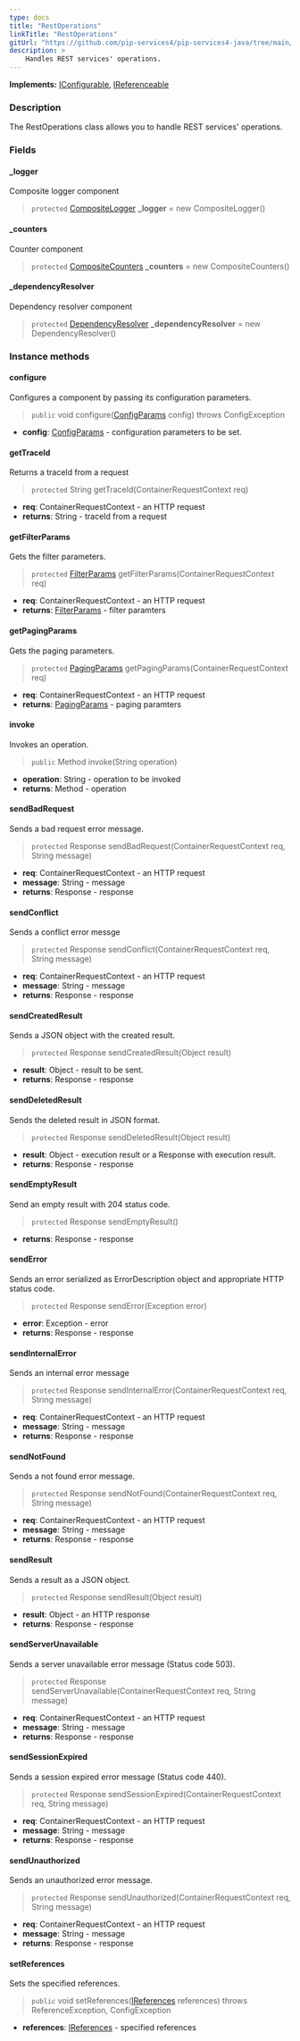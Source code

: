 ```yaml
---
type: docs
title: "RestOperations"
linkTitle: "RestOperations"
gitUrl: "https://github.com/pip-services4/pip-services4-java/tree/main/pip-services4-http-java"
description: >
    Handles REST services' operations.
---
```


**Implements:** [IConfigurable](../../../components/config/iconfigurable), [IReferenceable](../../../components/refer/ireferenceable)

### Description

The RestOperations class allows you to handle REST services' operations.

### Fields

<span class="hide-title-link">

#### _logger
Composite logger component
> `protected` [CompositeLogger](../../../observability/log/composite_logger) **_logger** = new CompositeLogger()

#### _counters
Counter component
> `protected` [CompositeCounters](../../../observability/count/composite_counters) **_counters** = new CompositeCounters()

#### _dependencyResolver
Dependency resolver component
> `protected` [DependencyResolver](../../../components/refer/dependency_resolver) **_dependencyResolver** = new DependencyResolver()

</span>


### Instance methods

#### configure
Configures a component by passing its configuration parameters.

> `public` void configure([ConfigParams](../../../components/config/config_params) config) throws ConfigException

- **config**: [ConfigParams](../../../components/config/config_params) - configuration parameters to be set.


#### getTraceId
Returns a traceId from a request

> `protected` String getTraceId(ContainerRequestContext req)

- **req**: ContainerRequestContext - an HTTP request
- **returns**: String - traceId from a request


#### getFilterParams
Gets the filter parameters.

>  `protected` [FilterParams](../../../data/query/filter_params) getFilterParams(ContainerRequestContext req)

- **req**: ContainerRequestContext - an HTTP request
- **returns**: [FilterParams](../../../data/query/filter_params) - filter paramters

#### getPagingParams
Gets the paging parameters.

>  `protected` [PagingParams](../../../data/query/paging_params) getPagingParams(ContainerRequestContext req)

- **req**: ContainerRequestContext - an HTTP request
- **returns**: [PagingParams](../../../data/query/paging_params) - paging paramters


#### invoke
Invokes an operation.

> `public` Method invoke(String operation)

- **operation**: String - operation to be invoked
- **returns**: Method - operation


#### sendBadRequest
Sends a bad request error message.

> `protected` Response sendBadRequest(ContainerRequestContext req, String message)

- **req**: ContainerRequestContext - an HTTP request
- **message**: String - message
- **returns**: Response - response

#### sendConflict
Sends a conflict error messge

> `protected` Response sendConflict(ContainerRequestContext req, String message)

- **req**: ContainerRequestContext - an HTTP request
- **message**: String - message
- **returns**: Response - response

#### sendCreatedResult
Sends a JSON object with the created result.

> `protected` Response sendCreatedResult(Object result)

- **result**: Object - result to be sent.
- **returns**: Response - response

#### sendDeletedResult
Sends the deleted result in JSON format.

> `protected` Response sendDeletedResult(Object result) 

- **result**: Object - execution result or a Response with execution result.
- **returns**: Response - response

#### sendEmptyResult
Send an empty result with 204 status code.

> `protected` Response sendEmptyResult()

- **returns**: Response - response

#### sendError
Sends an error serialized as ErrorDescription object and appropriate HTTP status code.

> `protected` Response sendError(Exception error)

- **error**: Exception - error
- **returns**: Response - response

#### sendInternalError
Sends an internal error message

> `protected` Response sendInternalError(ContainerRequestContext req, String message)

- **req**: ContainerRequestContext - an HTTP request
- **message**: String - message
- **returns**: Response - response

#### sendNotFound
Sends a not found error message.

> `protected` Response sendNotFound(ContainerRequestContext req, String message)

- **req**: ContainerRequestContext - an HTTP request
- **message**: String - message
- **returns**: Response - response

#### sendResult
Sends a result as a JSON object.

> `protected` Response sendResult(Object result)

- **result**: Object - an HTTP response
- **returns**: Response - response


#### sendServerUnavailable
Sends a server unavailable error message (Status code 503).

> `protected` Response sendServerUnavailable(ContainerRequestContext req, String message)

- **req**: ContainerRequestContext - an HTTP request
- **message**: String - message
- **returns**: Response - response


#### sendSessionExpired
Sends a session expired error message (Status code 440).

> `protected` Response sendSessionExpired(ContainerRequestContext req, String message)

- **req**: ContainerRequestContext - an HTTP request
- **message**: String - message
- **returns**: Response - response


#### sendUnauthorized
Sends an unauthorized error message.

> `protected` Response sendUnauthorized(ContainerRequestContext req, String message)

- **req**: ContainerRequestContext - an HTTP request
- **message**: String - message
- **returns**: Response - response


#### setReferences
Sets the specified references.

> `public` void setReferences([IReferences](../../../components/refer/ireferences) references) throws ReferenceException, ConfigException

- **references**: [IReferences](../../../components/refer/ireferences) - specified references
